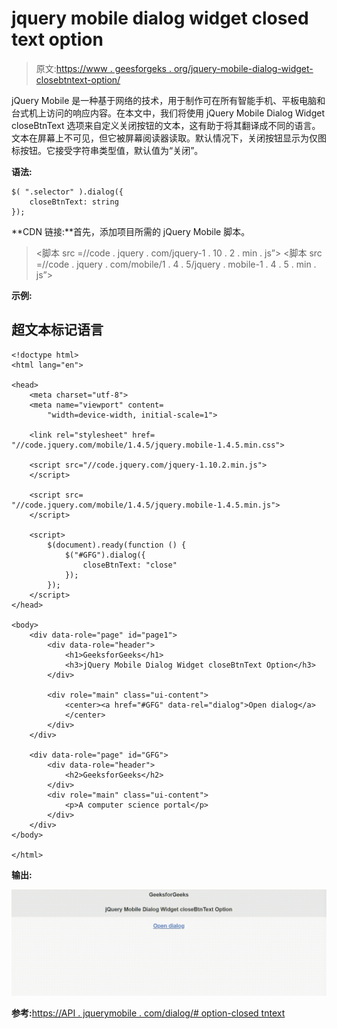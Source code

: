 # jquery mobile dialog widget closed text option

> 原文:[https://www . geesforgeks . org/jquery-mobile-dialog-widget-closebtntext-option/](https://www.geeksforgeeks.org/jquery-mobile-dialog-widget-closebtntext-option/)

jQuery Mobile 是一种基于网络的技术，用于制作可在所有智能手机、平板电脑和台式机上访问的响应内容。在本文中，我们将使用 jQuery Mobile Dialog Widget closeBtnText 选项来自定义关闭按钮的文本，这有助于将其翻译成不同的语言。文本在屏幕上不可见，但它被屏幕阅读器读取。默认情况下，关闭按钮显示为仅图标按钮。它接受字符串类型值，默认值为“关闭”。

**语法:**

```
$( ".selector" ).dialog({
    closeBtnText: string
});
```

**CDN 链接:**首先，添加项目所需的 jQuery Mobile 脚本。

> <link rel="”stylesheet”" href="”//code.jquery.com/mobile/1.4.5/jquery.mobile-1.4.5.min.css”">
> <脚本 src =//code . jquery . com/jquery-1 . 10 . 2 . min . js”></脚本>
> <脚本 src =//code . jquery . com/mobile/1 . 4 . 5/jquery . mobile-1 . 4 . 5 . min . js”></脚本>

**示例:**

## 超文本标记语言

```
<!doctype html>
<html lang="en">

<head>
    <meta charset="utf-8">
    <meta name="viewport" content=
        "width=device-width, initial-scale=1">

    <link rel="stylesheet" href=
"//code.jquery.com/mobile/1.4.5/jquery.mobile-1.4.5.min.css">

    <script src="//code.jquery.com/jquery-1.10.2.min.js">
    </script>

    <script src=
"//code.jquery.com/mobile/1.4.5/jquery.mobile-1.4.5.min.js">
    </script>

    <script>
        $(document).ready(function () {
            $("#GFG").dialog({
                closeBtnText: "close"
            });
        });
    </script>
</head>

<body>
    <div data-role="page" id="page1">
        <div data-role="header">
            <h1>GeeksforGeeks</h1>
            <h3>jQuery Mobile Dialog Widget closeBtnText Option</h3>
        </div>

        <div role="main" class="ui-content">
            <center><a href="#GFG" data-rel="dialog">Open dialog</a>
            </center>
        </div>
    </div>

    <div data-role="page" id="GFG">
        <div data-role="header">
            <h2>GeeksforGeeks</h2>
        </div>
        <div role="main" class="ui-content">
            <p>A computer science portal</p>
        </div>
    </div>
</body>

</html>
```

**输出:**

![](img/4e6612fef453395463f8f7ec10328fd5.png)

**参考:**[https://API . jquerymobile . com/dialog/# option-closed tntext](https://api.jquerymobile.com/dialog/#option-closeBtnText)